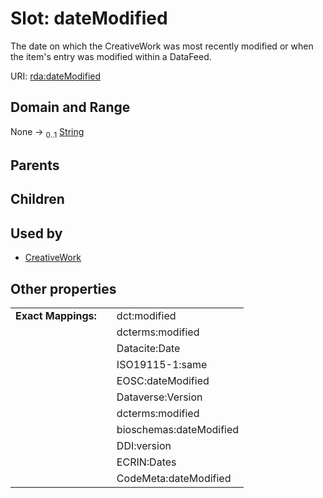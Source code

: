 
# Slot: dateModified


The date on which the CreativeWork was most recently modified or when the item's entry was modified within a DataFeed.

URI: [rda:dateModified](https://example.org/rda/dateModified)


## Domain and Range

None &#8594;  <sub>0..1</sub> [String](types/String.md)

## Parents


## Children


## Used by

 * [CreativeWork](CreativeWork.md)

## Other properties

|  |  |  |
| --- | --- | --- |
| **Exact Mappings:** | | dct:modified |
|  | | dcterms:modified |
|  | | Datacite:Date |
|  | | ISO19115-1:same |
|  | | EOSC:dateModified |
|  | | Dataverse:Version |
|  | | dcterms:modified |
|  | | bioschemas:dateModified |
|  | | DDI:version |
|  | | ECRIN:Dates |
|  | | CodeMeta:dateModified |

